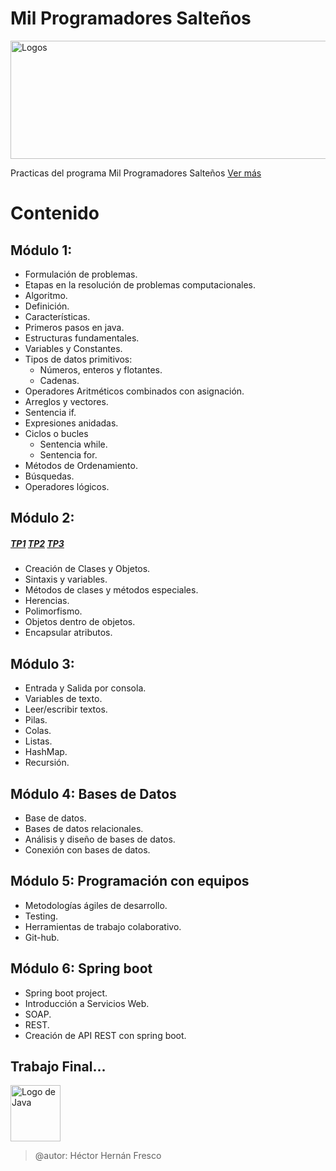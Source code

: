 # Mil Programadores Salteños


<img loading="lazy" width="1024" height="189" src="http://milprogramadores.unsa.edu.ar/wp-content/uploads/2022/02/Web-1000-prog_pie-cpn-logos-3-1024x189.png" alt="Logos" class="wp-image-122" srcset="http://milprogramadores.unsa.edu.ar/wp-content/uploads/2022/02/Web-1000-prog_pie-cpn-logos-3-1024x189.png 1024w, http://milprogramadores.unsa.edu.ar/wp-content/uploads/2022/02/Web-1000-prog_pie-cpn-logos-3-300x55.png 300w, http://milprogramadores.unsa.edu.ar/wp-content/uploads/2022/02/Web-1000-prog_pie-cpn-logos-3-768x142.png 768w, http://milprogramadores.unsa.edu.ar/wp-content/uploads/2022/02/Web-1000-prog_pie-cpn-logos-3-1536x284.png 1536w, http://milprogramadores.unsa.edu.ar/wp-content/uploads/2022/02/Web-1000-prog_pie-cpn-logos-3-2048x379.png 2048w" sizes="(max-width: 1024px) 100vw, 1024px">

Practicas del programa Mil Programadores Salteños [Ver más](http://milprogramadores.unsa.edu.ar/index.php/mil-programadores) 


# Contenido

## Módulo 1: 
- Formulación de problemas. 
- Etapas en la resolución de problemas computacionales.
- Algoritmo. 
- Definición. 
- Características. 
- Primeros pasos en java. 
- Estructuras fundamentales. 
- Variables y Constantes. 
- Tipos de datos primitivos: 
  - Números, enteros y flotantes. 
  - Cadenas. 
- Operadores Aritméticos combinados con asignación. 
- Arreglos y vectores. 
- Sentencia if. 
- Expresiones anidadas.
- Ciclos o bucles
  - Sentencia while. 
  - Sentencia for.
- Métodos de Ordenamiento. 
- Búsquedas. 
- Operadores lógicos.


## Módulo 2: 
##### [TP1](https://github.com/FrescoHAr/com.milprogramadores/tree/main/Modulo2TP1) [TP2](https://github.com/FrescoHAr/com.milprogramadores/tree/main/Modulo2TP2) [TP3](https://github.com/FrescoHAr/com.milprogramadores/tree/main/Modulo2TP3)
- Creación de Clases y Objetos. 
- Sintaxis y variables. 
- Métodos de clases y métodos especiales. 
- Herencias.
- Polimorfismo. 
- Objetos dentro de objetos. 
- Encapsular atributos.


## Módulo 3: 
- Entrada y Salida por consola. 
- Variables de texto. 
- Leer/escribir textos. 
- Pilas. 
- Colas. 
- Listas. 
- HashMap. 
- Recursión.

## Módulo 4: Bases de Datos
- Base de datos. 
- Bases de datos relacionales. 
- Análisis y diseño de bases de datos. 
- Conexión con bases de datos.

## Módulo 5: Programación con equipos
- Metodologías ágiles de desarrollo. 
- Testing. 
- Herramientas de trabajo colaborativo. 
- Git-hub.

## Módulo 6: Spring boot
- Spring boot project. 
- Introducción a Servicios Web. 
- SOAP. 
- REST. 
- Creación de API REST con spring boot.

## Trabajo Final...
  
  <img src="https://user-images.githubusercontent.com/83863344/163735168-b1b5b2dd-e924-43c4-ae81-b68963094158.png"
  alt = "Logo de Java"
  width="80" height="90" >

>@autor: Héctor Hernán Fresco


